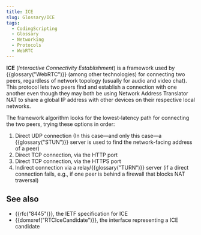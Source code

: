 ```yaml
---
title: ICE
slug: Glossary/ICE
tags:
  - CodingScripting
  - Glossary
  - Networking
  - Protocols
  - WebRTC
---
```

**ICE** (_Interactive Connectivity Establishment_) is a framework used by {{glossary("WebRTC")}} (among other technologies) for connecting two peers, regardless of network topology (usually for audio and video chat). This protocol lets two peers find and establish a connection with one another even though they may both be using Network Address Translator NAT to share a global IP address with other devices on their respective local networks.

The framework algorithm looks for the lowest-latency path for connecting the two peers, trying these options in order:

1. Direct UDP connection (In this case—and only this case—a {{glossary("STUN")}} server is used to find the network-facing address of a peer)
2. Direct TCP connection, via the HTTP port
3. Direct TCP connection, via the HTTPS port
4. Indirect connection via a relay/{{glossary("TURN")}} server (if a direct connection fails, e.g., if one peer is behind a firewall that blocks NAT traversal)

## See also

- {{rfc("8445")}}, the IETF specification for ICE
- {{domxref("RTCIceCandidate")}}, the interface representing a ICE candidate
